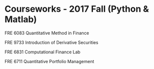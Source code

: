 # Courseworks - 2017 Fall (Python & Matlab)

FRE 6083 Quantitative Method in Finance

FRE 9733 Introduction of Derivative Securities

FRE 6831 Computational Finance Lab

FRE 6711 Quantitative Portfolio Management
